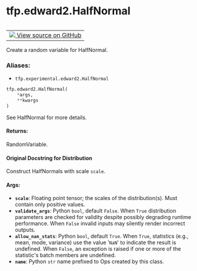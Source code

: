 <div itemscope itemtype="http://developers.google.com/ReferenceObject">
<meta itemprop="name" content="tfp.edward2.HalfNormal" />
<meta itemprop="path" content="Stable" />
</div>

# tfp.edward2.HalfNormal


<table class="tfo-notebook-buttons tfo-api" align="left">

<td>
  <a target="_blank" href="https://github.com/tensorflow/probability/blob/master/tensorflow_probability/python/experimental/edward2/interceptor.py">
    <img src="https://www.tensorflow.org/images/GitHub-Mark-32px.png" />
    View source on GitHub
  </a>
</td></table>



Create a random variable for HalfNormal.

### Aliases:

* `tfp.experimental.edward2.HalfNormal`


``` python
tfp.edward2.HalfNormal(
    *args,
    **kwargs
)
```



<!-- Placeholder for "Used in" -->

See HalfNormal for more details.

#### Returns:

RandomVariable.


#### Original Docstring for Distribution

Construct HalfNormals with scale `scale`.

#### Args:


* <b>`scale`</b>: Floating point tensor; the scales of the distribution(s).
  Must contain only positive values.
* <b>`validate_args`</b>: Python `bool`, default `False`. When `True` distribution
  parameters are checked for validity despite possibly degrading runtime
  performance. When `False` invalid inputs may silently render incorrect
  outputs.
* <b>`allow_nan_stats`</b>: Python `bool`, default `True`. When `True`,
  statistics (e.g., mean, mode, variance) use the value '`NaN`' to
  indicate the result is undefined. When `False`, an exception is raised
  if one or more of the statistic's batch members are undefined.
* <b>`name`</b>: Python `str` name prefixed to Ops created by this class.